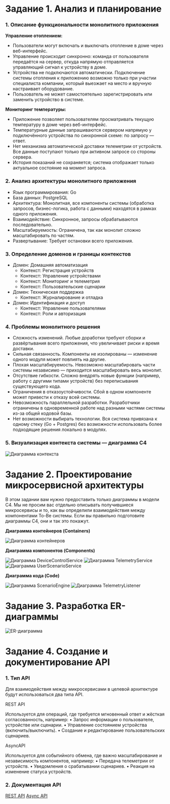 # Задание 1. Анализ и планирование

### 1. Описание функциональности монолитного приложения

**Управление отоплением:**

- Пользователи могут включать и выключать отопление в доме через веб-интерфейс.
- Управление происходит синхронно: команда от пользователя передаётся на сервер, откуда напрямую отправляется управляющий сигнал к устройству в доме.
- Устройства не подключаются автоматически. Подключение системы отопления к приложению возможно только при участии специалиста компании, который выезжает на место и вручную настраивает оборудование.
- Пользователь не может самостоятельно зарегистрировать или заменить устройство в системе.

**Мониторинг температуры:**

- Приложение позволяет пользователям просматривать текущую температуру в доме через веб-интерфейс.
- Температурные данные запрашиваются сервером напрямую у подключённого устройства по синхронной схеме: по запросу — ответ.
- Нет механизма автоматической доставки телеметрии от устройств. Все данные поступают только при активном запросе со стороны сервера.
- История показаний не сохраняется; система отображает только актуальное состояние на момент запроса.

### 2. Анализ архитектуры монолитного приложения

- Язык программирования: Go
- База данных: PostgreSQL
- Архитектура: Монолитная, все компоненты системы (обработка запросов, бизнес-логика, работа с данными) находятся в рамках одного приложения.
- Взаимодействие: Синхронное, запросы обрабатываются последовательно.
- Масштабируемость: Ограничена, так как монолит сложно масштабировать по частям.
- Развертывание: Требует остановки всего приложения.

### 3. Определение доменов и границы контекстов

- Домен: Домашняя автоматизация
  - Контекст: Регистрация устройств
  - Контекст: Управление устройствами
  - Контекст: Мониторинг и телеметрия
  - Контекст: Пользовательские сценарии
- Домен: Техническая поддержка
  - Контекст: Журналирование и отладка
- Домен: Идентификация и доступ
  - Контекст: Управление пользователями
  - Контекст: Роли и авторизация

### **4. Проблемы монолитного решения**

- Сложность изменений. Любые доработки требуют сборки и развёртывания всего приложения, что увеличивает риски и время доставки.
- Сильная связанность. Компоненты не изолированы — изменение одного модуля может повлиять на другие.
- Плохая масштабируемость. Невозможно масштабировать части системы независимо — приходится масштабировать весь монолит.
- Отсутствие гибкости. Сложно внедрять новые функции (например, работу с другими типами устройств) без переписывания существующего кода.
- Ограничения в отказоустойчивости. Сбой в одном компоненте может привести к отказу всей системы.
- Невозможность параллельной разработки. Разработчики ограничены в одновременной работе над разными частями системы из-за общей кодовой базы.
- Нет возможности выбирать технологии. Вся система привязана к одному стеку (Go + Postgres) без возможности использовать более подходящие решения локально в модулях.

### 5. Визуализация контекста системы — диаграмма С4

![Диаграмма контекста](docs/diagrams/context.png)

# Задание 2. Проектирование микросервисной архитектуры

В этом задании вам нужно предоставить только диаграммы в модели C4. Мы не просим вас отдельно описывать получившиеся микросервисы и то, как вы определили взаимодействия между компонентами To-Be системы. Если вы правильно подготовите диаграммы C4, они и так это покажут.

**Диаграмма контейнеров (Containers)**

![Диаграмма контейнеров](docs/diagrams/containers.png)

**Диаграмма компонентов (Components)**

![Диаграмма DeviceControlService](docs/diagrams/components/DeviceControlService.png)
![Диаграмма TelemetryService](docs/diagrams/components/TelemetryService.png)
![Диаграмма UserScenarioService](docs/diagrams/components/UserScenarioService.png)

**Диаграмма кода (Code)**

![Диаграмма ScenarioEngine](docs/diagrams/code/ScenarioEngine.png)
![Диаграмма TelemetryListener](docs/diagrams/code/TelemetryListener.png)

# Задание 3. Разработка ER-диаграммы

![ER-диаграмма](docs/diagrams/ER.png)

# Задание 4. Создание и документирование API

### 1. Тип API

Для взаимодействия между микросервисами в целевой архитектуре будут использоваться два типа API.

REST API

Используется для операций, где требуется мгновенный ответ и жёсткая согласованность, например:
•	Запрос информации о пользователе, устройстве или сценарии.
•	Управление состоянием устройства (включить/выключить).
•	Создание и редактирование пользовательских сценариев.

AsyncAPI

Используется для событийного обмена, где важно масштабирование и независимость компонентов, например:
•	Передача телеметрии от устройств.
•	Уведомления о срабатывании сценариев.
•	Реакция на изменение статуса устройств.

### 2. Документация API

[REST API](docs/api/openapi.yaml)
[Async API](docs/api/asyncapi.yaml)